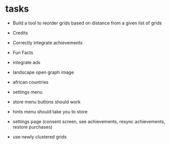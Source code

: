 # tasks

- Build a tool to reorder grids based on distance from a given list of grids

- Credits
- Correctly integrate achievements
- Fun Facts

- integrate ads

- landscape open graph image

- african countries
- settings menu
- store menu buttons should work
- hints menu should take you to store
- settings page (consent screen, see achievements, resync achievements, restore purchases)
- use newly clustered grids
